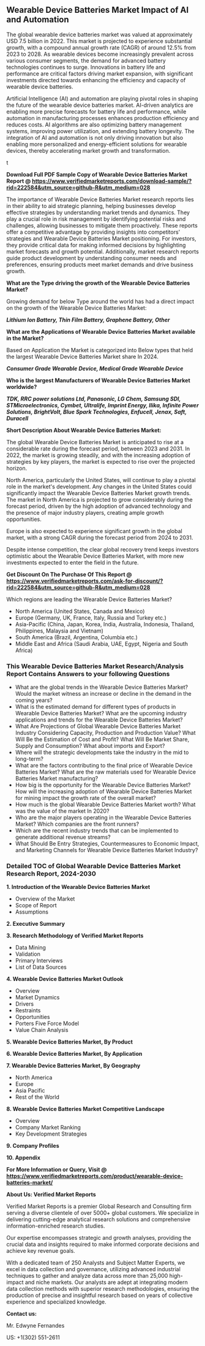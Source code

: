 <h2>Wearable Device Batteries Market Impact of AI and Automation</h2><p>The global wearable device batteries market was valued at approximately USD 7.5 billion in 2022. This market is projected to experience substantial growth, with a compound annual growth rate (CAGR) of around 12.5% from 2023 to 2028. As wearable devices become increasingly prevalent across various consumer segments, the demand for advanced battery technologies continues to surge. Innovations in battery life and performance are critical factors driving market expansion, with significant investments directed towards enhancing the efficiency and capacity of wearable device batteries.</p><p>Artificial Intelligence (AI) and automation are playing pivotal roles in shaping the future of the wearable device batteries market. AI-driven analytics are enabling more precise forecasts for battery life and performance, while automation in manufacturing processes enhances production efficiency and reduces costs. AI algorithms are also optimizing battery management systems, improving power utilization, and extending battery longevity. The integration of AI and automation is not only driving innovation but also enabling more personalized and energy-efficient solutions for wearable devices, thereby accelerating market growth and transformation.</p>t</p><p id="" class=""><strong>Download Full PDF Sample Copy of Wearable Device Batteries Market Report @ <a href="https://www.verifiedmarketreports.com/download-sample/?rid=222584&utm_source=github-R&utm_medium=028" target="_blank">https://www.verifiedmarketreports.com/download-sample/?rid=222584&utm_source=github-R&utm_medium=028</a></strong></p><p>The importance of&nbsp;Wearable Device Batteries Market research reports lies in their ability to aid strategic planning, helping businesses develop effective strategies by understanding market trends and dynamics. They play a crucial role in risk management by identifying potential risks and challenges, allowing businesses to mitigate them proactively. These reports offer a competitive advantage by providing insights into competitors' strategies and Wearable Device Batteries Market positioning. For investors, they provide critical data for making informed decisions by highlighting market forecasts and growth potential. Additionally, market research reports guide product development by understanding consumer needs and preferences, ensuring products meet market demands and drive business growth.</p><p><strong>What are the&nbsp;Type driving the growth of the Wearable Device Batteries Market?</strong></p><p id="" class="">Growing demand for below Type around the world has had a direct impact on the growth of the Wearable Device Batteries Market:</p><em><strong>Lithium Ion Battery, Thin Film Battery, Graphene Battery, Other</strong></em></p><strong>What are the&nbsp;Applications&nbsp;of Wearable Device Batteries Market available in the Market?</strong></p><p id="" class="">Based on Application the Market is categorized into Below types that held the largest Wearable Device Batteries Market share In 2024.</p><em><strong>Consumer Grade Wearable Device, Medical Grade Wearable Device</strong></em></p><strong>Who is the largest Manufacturers of Wearable Device Batteries Market worldwide?</strong></p><p><em><strong>TDK, RRC power solutions Ltd, Panasonic, LG Chem, Samsung SDI, STMicroelectronics, Cymbet, Ultralife, Imprint Energy, Ilika, lnfinite Power Solutions, BrightVolt, Blue Spark Technologies, Enfucell, Jenax, Saft, Duracell</strong></em></p><p id="" class=""><strong>Short Description About Wearable Device Batteries Market:</strong></p><p>The global Wearable Device Batteries Market is anticipated to rise at a considerable rate during the forecast period, between 2023 and 2031. In 2022, the market is growing steadily, and with the increasing adoption of strategies by key players, the market is expected to rise over the projected horizon.</p><p>North America, particularly the United States, will continue to play a pivotal role in the market's development. Any changes in the United States could significantly impact the Wearable Device Batteries Market growth trends. The market in North America is projected to grow considerably during the forecast period, driven by the high adoption of advanced technology and the presence of major industry players, creating ample growth opportunities.</p><p>Europe is also expected to experience significant growth in the global market, with a strong CAGR during the forecast period from 2024 to 2031.</p><p>Despite intense competition, the clear global recovery trend keeps investors optimistic about the Wearable Device Batteries Market, with more new investments expected to enter the field in the future.</p><p id="" class=""><strong>Get Discount On The Purchase Of This Report @ <a href="https://www.verifiedmarketreports.com/ask-for-discount/?rid=222584&utm_source=github-R&utm_medium=028" target="_blank">https://www.verifiedmarketreports.com/ask-for-discount/?rid=222584&utm_source=github-R&utm_medium=028</a></strong></p>Which regions are leading the Wearable Device Batteries Market?</p><ul><li>North America (United States, Canada and Mexico)</li><li>Europe (Germany, UK, France, Italy, Russia and Turkey etc.)</li><li>Asia-Pacific (China, Japan, Korea, India, Australia, Indonesia, Thailand, Philippines, Malaysia and Vietnam)</li><li>South America (Brazil, Argentina, Columbia etc.)</li><li>Middle East and Africa (Saudi Arabia, UAE, Egypt, Nigeria and South Africa)</li></ul><h3 id="" class="">This Wearable Device Batteries Market Research/Analysis Report Contains Answers to your following Questions</h3><ul><li>What are the global trends in the Wearable Device Batteries Market? Would the market witness an increase or decline in the demand in the coming years?</li><li>What is the estimated demand for different types of products in Wearable Device Batteries Market? What are the upcoming industry applications and trends for the Wearable Device Batteries Market?</li><li>What Are Projections of Global Wearable Device Batteries Market Industry Considering Capacity, Production and Production Value? What Will Be the Estimation of Cost and Profit? What Will Be Market Share, Supply and Consumption? What about imports and Export?</li><li>Where will the strategic developments take the industry in the mid to long-term?</li><li>What are the factors contributing to the final price of Wearable Device Batteries Market? What are the raw materials used for Wearable Device Batteries Market manufacturing?</li><li>How big is the opportunity for the Wearable Device Batteries Market? How will the increasing adoption of Wearable Device Batteries Market for mining impact the growth rate of the overall market?</li><li>How much is the global Wearable Device Batteries Market worth? What was the value of the market In 2020?</li><li>Who are the major players operating in the Wearable Device Batteries Market? Which companies are the front runners?</li><li>Which are the recent industry trends that can be implemented to generate additional revenue streams?</li><li>What Should Be Entry Strategies, Countermeasures to Economic Impact, and Marketing Channels for Wearable Device Batteries Market Industry?</li></ul><h3 id="" class="">Detailed TOC of Global Wearable Device Batteries Market Research Report, 2024-2030</h3><p id="" class=""><strong>1. Introduction of the Wearable Device Batteries Market</strong></p><ul><li>Overview of the Market</li><li>Scope of Report</li><li>Assumptions</li></ul><p id="" class=""><strong>2. Executive Summary</strong></p><p id="" class=""><strong>3. Research Methodology of Verified Market Reports</strong></p><ul><li>Data Mining</li><li>Validation</li><li>Primary Interviews</li><li>List of Data Sources</li></ul><p id="" class=""><strong>4. Wearable Device Batteries Market Outlook</strong></p><ul><li>Overview</li><li>Market Dynamics</li><li>Drivers</li><li>Restraints</li><li>Opportunities</li><li>Porters Five Force Model</li><li>Value Chain Analysis</li></ul><p id="" class=""><strong>5. Wearable Device Batteries Market, By Product</strong></p><p id="" class=""><strong>6. Wearable Device Batteries Market, By Application</strong></p><p id="" class=""><strong>7. Wearable Device Batteries Market, By Geography</strong></p><ul><li>North America</li><li>Europe</li><li>Asia Pacific</li><li>Rest of the World</li></ul><p id="" class=""><strong>8. Wearable Device Batteries Market Competitive Landscape</strong></p><ul><li>Overview</li><li>Company Market Ranking</li><li>Key Development Strategies</li></ul><p id="" class=""><strong>9. Company Profiles</strong></p><p id="" class=""><strong>10. Appendix</strong></p><p id="" class=""><strong>For More Information or Query, Visit @ <a href="https://www.verifiedmarketreports.com/product/wearable-device-batteries-market/" target="_blank">https://www.verifiedmarketreports.com/product/wearable-device-batteries-market/</a></strong></p><p id="" class=""><strong>About Us: Verified Market Reports</strong></p><p id="" class="">Verified Market Reports is a premier Global Research and Consulting firm serving a diverse clientele of over 5000+ global customers. We specialize in delivering cutting-edge analytical research solutions and comprehensive information-enriched research studies.</p><p id="" class="">Our expertise encompasses strategic and growth analyses, providing the crucial data and insights required to make informed corporate decisions and achieve key revenue goals.</p><p id="" class="">With a dedicated team of 250 Analysts and Subject Matter Experts, we excel in data collection and governance, utilizing advanced industrial techniques to gather and analyze data across more than 25,000 high-impact and niche markets. Our analysts are adept at integrating modern data collection methods with superior research methodologies, ensuring the production of precise and insightful research based on years of collective experience and specialized knowledge.</p><p id="" class=""><strong>Contact us:</strong></p><p id="" class="">Mr. Edwyne Fernandes</p><p id="" class="">US: +1(302) 551-2611</p>